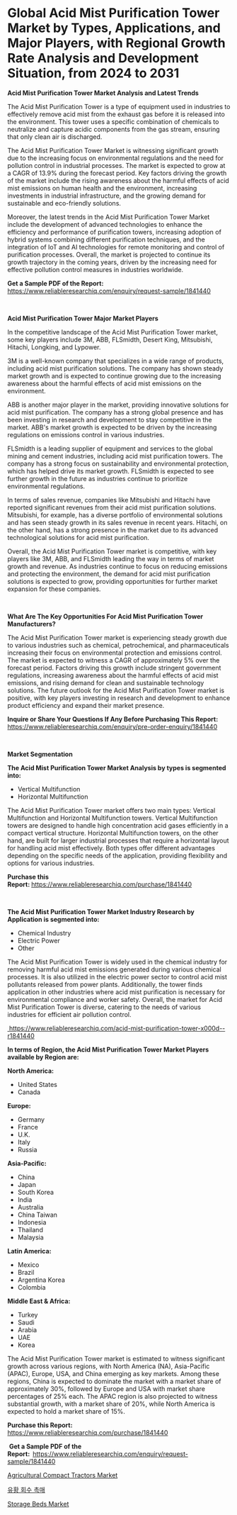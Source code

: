 <p><h1>Global Acid Mist Purification Tower Market by Types, Applications, and Major Players, with Regional Growth Rate Analysis and Development Situation, from 2024 to 2031</h1></p><p><strong>Acid Mist Purification Tower Market Analysis and Latest Trends</strong></p>
<p><p>The Acid Mist Purification Tower is a type of equipment used in industries to effectively remove acid mist from the exhaust gas before it is released into the environment. This tower uses a specific combination of chemicals to neutralize and capture acidic components from the gas stream, ensuring that only clean air is discharged.</p><p>The Acid Mist Purification Tower Market is witnessing significant growth due to the increasing focus on environmental regulations and the need for pollution control in industrial processes. The market is expected to grow at a CAGR of 13.9% during the forecast period. Key factors driving the growth of the market include the rising awareness about the harmful effects of acid mist emissions on human health and the environment, increasing investments in industrial infrastructure, and the growing demand for sustainable and eco-friendly solutions.</p><p>Moreover, the latest trends in the Acid Mist Purification Tower Market include the development of advanced technologies to enhance the efficiency and performance of purification towers, increasing adoption of hybrid systems combining different purification techniques, and the integration of IoT and AI technologies for remote monitoring and control of purification processes. Overall, the market is projected to continue its growth trajectory in the coming years, driven by the increasing need for effective pollution control measures in industries worldwide.</p></p>
<p><strong>Get a Sample PDF of the Report:&nbsp;</strong> <a href="https://www.reliableresearchiq.com/enquiry/request-sample/1841440">https://www.reliableresearchiq.com/enquiry/request-sample/1841440</a></p>
<p>&nbsp;</p>
<p><strong>Acid Mist Purification Tower Major Market Players</strong></p>
<p><p>In the competitive landscape of the Acid Mist Purification Tower market, some key players include 3M, ABB, FLSmidth, Desert King, Mitsubishi, Hitachi, Longking, and Lypower. </p><p>3M is a well-known company that specializes in a wide range of products, including acid mist purification solutions. The company has shown steady market growth and is expected to continue growing due to the increasing awareness about the harmful effects of acid mist emissions on the environment.</p><p>ABB is another major player in the market, providing innovative solutions for acid mist purification. The company has a strong global presence and has been investing in research and development to stay competitive in the market. ABB's market growth is expected to be driven by the increasing regulations on emissions control in various industries.</p><p>FLSmidth is a leading supplier of equipment and services to the global mining and cement industries, including acid mist purification towers. The company has a strong focus on sustainability and environmental protection, which has helped drive its market growth. FLSmidth is expected to see further growth in the future as industries continue to prioritize environmental regulations.</p><p>In terms of sales revenue, companies like Mitsubishi and Hitachi have reported significant revenues from their acid mist purification solutions. Mitsubishi, for example, has a diverse portfolio of environmental solutions and has seen steady growth in its sales revenue in recent years. Hitachi, on the other hand, has a strong presence in the market due to its advanced technological solutions for acid mist purification.</p><p>Overall, the Acid Mist Purification Tower market is competitive, with key players like 3M, ABB, and FLSmidth leading the way in terms of market growth and revenue. As industries continue to focus on reducing emissions and protecting the environment, the demand for acid mist purification solutions is expected to grow, providing opportunities for further market expansion for these companies.</p></p>
<p>&nbsp;</p>
<p><strong>What Are The Key Opportunities For Acid Mist Purification Tower Manufacturers?</strong></p>
<p><p>The Acid Mist Purification Tower market is experiencing steady growth due to various industries such as chemical, petrochemical, and pharmaceuticals increasing their focus on environmental protection and emissions control. The market is expected to witness a CAGR of approximately 5% over the forecast period. Factors driving this growth include stringent government regulations, increasing awareness about the harmful effects of acid mist emissions, and rising demand for clean and sustainable technology solutions. The future outlook for the Acid Mist Purification Tower market is positive, with key players investing in research and development to enhance product efficiency and expand their market presence.</p></p>
<p><strong>Inquire or Share Your Questions If Any Before Purchasing This Report:</strong> <a href="https://www.reliableresearchiq.com/enquiry/pre-order-enquiry/1841440">https://www.reliableresearchiq.com/enquiry/pre-order-enquiry/1841440</a></p>
<p>&nbsp;</p>
<p><strong>Market Segmentation</strong></p>
<p><strong>The Acid Mist Purification Tower Market Analysis by types is segmented into:</strong></p>
<p><ul><li>Vertical Multifunction</li><li>Horizontal Multifunction</li></ul></p>
<p><p>The Acid Mist Purification Tower market offers two main types: Vertical Multifunction and Horizontal Multifunction towers. Vertical Multifunction towers are designed to handle high concentration acid gases efficiently in a compact vertical structure. Horizontal Multifunction towers, on the other hand, are built for larger industrial processes that require a horizontal layout for handling acid mist effectively. Both types offer different advantages depending on the specific needs of the application, providing flexibility and options for various industries.</p></p>
<p><strong>Purchase this Report:&nbsp;</strong><a href="https://www.reliableresearchiq.com/purchase/1841440">https://www.reliableresearchiq.com/purchase/1841440</a></p>
<p>&nbsp;</p>
<p><strong>The Acid Mist Purification Tower Market Industry Research by Application is segmented into:</strong></p>
<p><ul><li>Chemical Industry</li><li>Electric Power</li><li>Other</li></ul></p>
<p><p>The Acid Mist Purification Tower is widely used in the chemical industry for removing harmful acid mist emissions generated during various chemical processes. It is also utilized in the electric power sector to control acid mist pollutants released from power plants. Additionally, the tower finds application in other industries where acid mist purification is necessary for environmental compliance and worker safety. Overall, the market for Acid Mist Purification Tower is diverse, catering to the needs of various industries for efficient air pollution control.</p></p>
<p><a href="https://www.reliableresearchiq.com/acid-mist-purification-tower-x000d--r1841440">&nbsp;https://www.reliableresearchiq.com/acid-mist-purification-tower-x000d--r1841440</a></p>
<p><strong>In terms of Region, the Acid Mist Purification Tower Market Players available by Region are:</strong></p>
<p>
    <p> <strong> North America: </strong>
        <ul>
            <li>United States</li>
            <li>Canada</li>
        </ul>
        </p> 
    <p> <strong> Europe: </strong>
        <ul>
            <li>Germany</li>
            <li>France</li>
            <li>U.K.</li>
            <li>Italy</li>
            <li>Russia</li>
        </ul>
        </p> 
    <p> <strong> Asia-Pacific: </strong>
        <ul>
            <li>China</li>
            <li>Japan</li>
            <li>South Korea</li>
            <li>India</li>
            <li>Australia</li>
            <li>China Taiwan</li>
            <li>Indonesia</li>
            <li>Thailand</li>
            <li>Malaysia</li>
        </ul>
        </p> 
    <p> <strong> Latin America: </strong>
        <ul>
            <li>Mexico</li>
            <li>Brazil</li>
            <li>Argentina Korea</li>
            <li>Colombia</li>
        </ul>
        </p> 
    <p> <strong> Middle East & Africa: </strong>
        <ul>
            <li>Turkey</li>
            <li>Saudi</li>
            <li>Arabia</li>
            <li>UAE</li>
            <li>Korea</li>
        </ul>
    </p>
    </p>
<p><p>The Acid Mist Purification Tower market is estimated to witness significant growth across various regions, with North America (NA), Asia-Pacific (APAC), Europe, USA, and China emerging as key markets. Among these regions, China is expected to dominate the market with a market share of approximately 30%, followed by Europe and USA with market share percentages of 25% each. The APAC region is also projected to witness substantial growth, with a market share of 20%, while North America is expected to hold a market share of 15%.</p></p>
<p><strong>Purchase this Report: </strong><a href="https://www.reliableresearchiq.com/purchase/1841440">https://www.reliableresearchiq.com/purchase/1841440</a></p>
<p>&nbsp;<strong>Get a Sample PDF of the Report:&nbsp;&nbsp;</strong><a href="https://www.reliableresearchiq.com/enquiry/request-sample/1841440">https://www.reliableresearchiq.com/enquiry/request-sample/1841440</a></p>
<p><strong></strong></p>
<p><p><a href="https://github.com/eugeneKim6262/Market-Research-Report-List-1/blob/main/agricultural-compact-tractors-market.md">Agricultural Compact Tractors Market</a></p><p><a href="https://github.com/vss5505pa7z1p/Market-Research-Report-List-3/blob/main/424394771616.md">유황 회수 촉매</a></p><p><a href="https://medium.com/@cloydrenner_30555/storage-beds-market-trends-focusing-on-storage-beds-market-insight-and-forecast-analysis-2024-148354f584ee">Storage Beds Market</a></p></p>